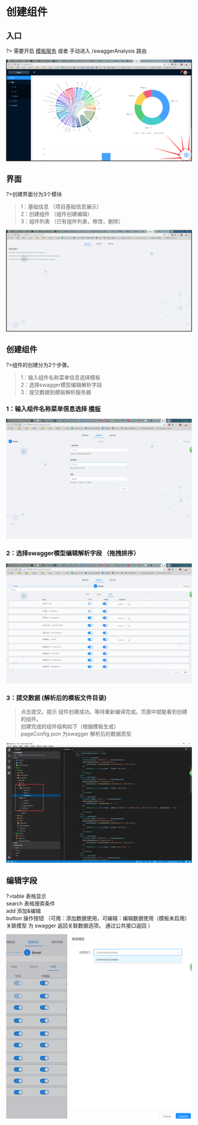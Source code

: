 # 创建组件

## 入口
?> 需要开启 [模板服务](quickstart?id=启动模板服务) 或者 手动进入 /swaggerAnalysis 路由

![Alt text](./img/index.png)

## 界面

?>创建界面分为3个模块

>1：基础信息 （项目基础信息展示）<br>
>2：创建组件 （组件创建编辑）<br>
>3：组件列表 （已有组件列表，修改，删除）<br>


![Alt text](./img/create.png)

## 创建组件

?>组件的创建分为2个步骤。

>1：输入组件名称菜单信息选择模板<br>
>2：选择swagger模型编辑解析字段<br>
>3：提交数据到模板解析服务器<br>

### 1：输入组件名称菜单信息选择 [模板](temporary_edit?id=模板数据)
![Alt text](./img/1.png)
### 2：选择swagger模型编辑解析字段 （拖拽排序）
![Alt text](./img/2.png)
### 3：提交数据 (解析后的模板文件目录)
>点击提交。提示 组件创建成功。等待重新编译完成。页面中就能看到创建的组件。<br>
>创建完成的组件结构如下（根据模板生成）<br>
>pageConfig.json 为swagger 解析后的数据原型<br>

![Alt text](./img/5.png)

## 编辑字段 
?>table 表格显示
<br>search 表格搜索条件
<br>add 添加&编辑
<br>button 操作按钮 （可用：添加数据使用，可编辑：编辑数据使用（模板未启用） 关联模型 为 swagger 返回关联数据选项。 通过公共接口返回 ）

![Alt text](./img/3.png)
